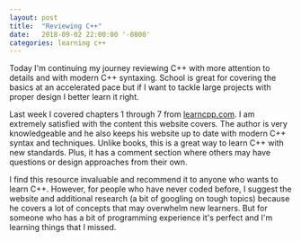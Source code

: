 ```yaml
---
layout: post
title:  "Reviewing C++"
date:   2018-09-02 22:00:00 '-0800'
categories: learning c++
---
```


Today I'm continuing my journey reviewing C++ with more attention to details and with modern C++ syntaxing. School is great for covering the basics at an accelerated pace but if I want to tackle large projects with proper design I better learn it right.

Last week I covered chapters 1 through 7 from <a target="_blank" href="https://www.learncpp.com">learncpp.com</a>. I am extremely satisfied with the content this website covers. The author is very knowledgeable and he also keeps his website up to date with modern C++ syntax and techniques. Unlike books, this is a great way to learn C++ with new standards. Plus, it has a comment section where others may have questions or design approaches from their own.

I find this resource invaluable and recommend it to anyone who wants to learn C++. However, for people who have never coded before, I suggest the website and additional research (a bit of googling on tough topics) because he covers a lot of concepts that may overwhelm new learners. But for someone who has a bit of programming experience it's perfect and I'm learning things that I missed.